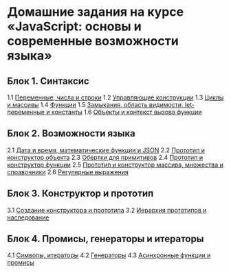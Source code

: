 # Домашние задания на курсе «JavaScript: основы и современныe возможности языка»

## Блок 1. Синтаксис
1.1 [Переменные, числа и строки](1.1-variables/1.1-variables.md)
1.2 [Управляющие конструкции](1.2-control-structures/1.2-control-structures.md)
1.3 [Циклы и массивы](1.3-cycles/1.3-cycles.md)
1.4 [Функции](1.4-functions/1.4-functions.md)
1.5 [Замыкания, область видимости, let-переменные и константы](1.5-closures/1.5-closures.md)
1.6 [Объекты и контекст вызова функции](1.6-objects/1.6-objects.md)

## Блок 2. Возможности языка
2.1 [Дата и время, математические функции и JSON](2.1-math-date-json/2.1-math-date-json.md)
2.2 [Прототип и конструктор объекта](2.2-object-prototype/2.2-object-prototype.md)
2.3 [Обертки для примитивов](2.3-string-prototype/2.3-string-prototype.md)
2.4 [Прототип и конструктор функции](2.4-function-prototype/2.4-function-prototype.md)
2.5 [Прототип и конструктор массива, множества и справочники](2.5-array-prototype/2.5-array-prototype.md)
2.6 [Регулярные выражения](2.6-regexp/2.6-regexp.md)

## Блок 3. Конструктор и прототип
3.1 [Создание конструктора и прототипа](3.1-class/3.1-class.md)
3.2 [Иерархия прототипов и наследование](3.2-extends/3.2-extends.md)

## Блок 4. Промисы, генераторы и итераторы
4.1 [Символы, итераторы](4.1-symbol-iterator/4.1-symbol-iterator.md)
4.2 [Генераторы](4.2-generators/4.2-generators.md)
4.3 [Асинхронные функции и промисы](4.3-promises/4.3-promises.md)
